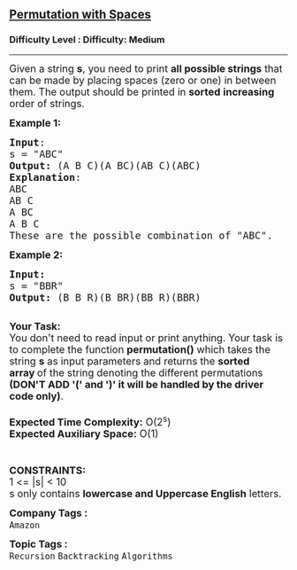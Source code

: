<h2><a href="https://www.geeksforgeeks.org/problems/permutation-with-spaces3627/1?itm_source=geeksforgeeks&itm_medium=article&itm_campaign=practice_card">Permutation with Spaces</a></h2><h3>Difficulty Level : Difficulty: Medium</h3><hr><div class="problems_problem_content__Xm_eO"><p><span style="font-size: 18px;">Given a string <strong>s</strong>, you need to print <strong>all possible strings</strong> that can be made by placing spaces (zero or one) in between them. The output should be printed in <strong>sorted</strong> <strong>increasing</strong> order of strings.</span></p>
<p><span style="font-size: 18px;"><strong>Example 1:</strong></span></p>
<pre><span style="font-size: 18px;"><strong>Input</strong>:
s = "ABC"
<strong>Output: </strong>(A B C)(A BC)(AB C)(ABC)
<strong>Explanation</strong>:
ABC
AB C
A BC
A B C
These are the possible combination of "ABC".</span></pre>
<p><span style="font-size: 18px;"><strong>Example 2:</strong></span></p>
<pre><span style="font-size: 18px;"><strong>Input:</strong>
s = "BBR"
<strong>Output: </strong>(B B R)(B BR)(BB R)(BBR)
</span></pre>
<p><br><span style="font-size: 18px;"><strong>Your Task:&nbsp;&nbsp;</strong><br>You don't need to read input or print anything. Your task is to complete the function&nbsp;<strong>permutation()</strong> which takes the string <strong>s</strong> as input parameters and returns the <strong>sorted array&nbsp;</strong>of the string denoting the different permutations <strong>(DON'T ADD '(' and ')' it will be handled by the driver code only)</strong>.<br><br><strong>Expected Time Complexity:</strong> O(2<sup>s</sup>)<br><strong>Expected Auxiliary Space:</strong> O(1)</span></p>
<p>&nbsp;</p>
<p><span style="font-size: 18px;"><strong>CONSTRAINTS:</strong><br>1 &lt;= |s| &lt; 10<br>s only contains <strong>lowercase and Uppercase English</strong> letters.</span></p></div><p><span style=font-size:18px><strong>Company Tags : </strong><br><code>Amazon</code>&nbsp;<br><p><span style=font-size:18px><strong>Topic Tags : </strong><br><code>Recursion</code>&nbsp;<code>Backtracking</code>&nbsp;<code>Algorithms</code>&nbsp;